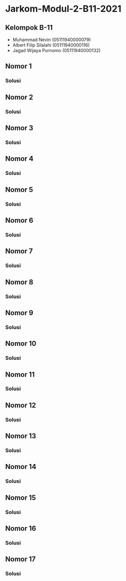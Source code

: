 # Jarkom-Modul-2-B11-2021

## **Kelompok B-11**
- Muhammad Nevin        (05111940000079)
- Albert Filip Silalahi (05111940000116)
- Jagad Wijaya Purnomo	(05111940000132)

## **Nomor 1**


### Solusi


## **Nomor 2**


### Solusi


## **Nomor 3**


### Solusi


## **Nomor 4**


### Solusi


## **Nomor 5**


### Solusi


## **Nomor 6**


### Solusi


## **Nomor 7**


### Solusi


## **Nomor 8**


### Solusi


## **Nomor 9**


### Solusi


## **Nomor 10**


### Solusi


## **Nomor 11**


### Solusi


## **Nomor 12**


### Solusi


## **Nomor 13**


### Solusi


## **Nomor 14**


### Solusi


## **Nomor 15**


### Solusi


## **Nomor 16**


### Solusi


## **Nomor 17**


### Solusi
